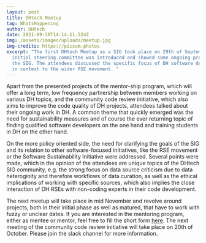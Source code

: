 ```yaml
---
layout: post
title: DHtech Meetup
tag: WhatsHappening
author: DHtech
date: 2021-09-30T14:14:11.524Z
img: /assets/images/uploads/meetup.jpg
img-credits: https://picsum.photos
excerpt: "The first DHtech Meetup as a SIG took place on 29th of September.  The
  initial steering committee was introduced and showed some ongoing projects of
  the SIG. The attendees discussed the specific focus of DH software development
  in context to the wider RSE movement. "
---
```

Apart from the presented projects of the mentor-ship program, which will offer a long term, low frequency partnership between members working on various DH topics, and the community code review initiative, which also aims to improve the code quality of DH projects, attendees talked about their ongoing work in DH. A common theme that quickly emerged was the need for sustainability measures and of course the ever returning topic of finding qualified software developers on the one hand and training students in DH on the other hand.

On the more policy oriented side, the need for clarifying the goals of the SIG and its relation to other software-focused initiatives, like the RSE movement or the Software Sustainability Initiative were addressed. Several points were made, which in the opinion of the attendees are unique topics of the DHtech SIG community, e.g. the strong focus on data source criticism due to data heteroginity and therefore workflows of data curation, as well as the ethical implications of working with specific sources, which also implies the close interaction of DH RSEs with non-coding experts in their code development.

The next meetup will take place in mid November and revolve around projects, both in their initial phase as well as matured, that have to work with fuzzy or unclear dates. If you are interested in the mentoring program, either as mentee or mentor, feel free to fill the short form [here](https://forms.gle/ZG3QpEo2QU4XvCYu5). The next meeting of the community code review initiative will take place on 20th of October. Please join the slack channel for more information.